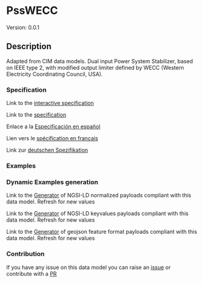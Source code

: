 # PssWECC
Version: 0.0.1

## Description 

Adapted from CIM data models. Dual input Power System Stabilizer, based on IEEE type 2, with modified output limiter defined by WECC (Western Electricity Coordinating Council, USA).
### Specification

Link to the [interactive specification](https://swagger.lab.fiware.org/?url=https://raw.githubusercontent.com/smart-data-models/dataModel.EnergyCIM/master/PssWECC/swagger.yaml)

Link to the [specification](https://github.com/smart-data-models/dataModel.EnergyCIM/blob/master/PssWECC/doc/spec.md)

Enlace a la [Especificación en español](https://github.com/smart-data-models/dataModel.EnergyCIM/blob/master/PssWECC/doc/spec_ES.md)

Lien vers le [spécification en français](https://github.com/smart-data-models/dataModel.EnergyCIM/blob/master/PssWECC/doc/spec_FR.md)

Link zur [deutschen Spezifikation](https://github.com/smart-data-models/dataModel.EnergyCIM/blob/master/PssWECC/doc/spec_DE.md)
### Examples
### Dynamic Examples generation

Link to the [Generator](https://smartdatamodels.org/extra/ngsi-ld_generator.php?schemaUrl=https://raw.githubusercontent.com/smart-data-models/dataModel.EnergyCIM/master/PssWECC/schema.json&email=info@smartdatamodels.org) of NGSI-LD normalized payloads compliant with this data model. Refresh for new values

Link to the [Generator](https://smartdatamodels.org/extra/ngsi-ld_generator_keyvalues.php?schemaUrl=https://raw.githubusercontent.com/smart-data-models/dataModel.EnergyCIM/master/PssWECC/schema.json&email=info@smartdatamodels.org) of NGSI-LD keyvalues payloads compliant with this data model. Refresh for new values

Link to the [Generator](https://smartdatamodels.org/extra/geojson_features_generator_v1.0.php?schemaUrl=https://raw.githubusercontent.com/smart-data-models/dataModel.EnergyCIM/master/PssWECC/schema.json&email=info@smartdatamodels.org) of geojson feature format payloads compliant with this data model. Refresh for new values
### Contribution

 If you have any issue on this data model you can raise an [issue](https://github.com/smart-data-models/dataModel.EnergyCIM/issues)  or contribute with a [PR](https://github.com/smart-data-models/dataModel.EnergyCIM/pulls)
